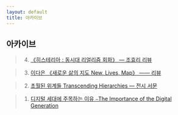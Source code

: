 ```yaml
---
layout: default
title: 아카이브
---
```

## 아카이브

> 04. [《히스테리아 : 동시대 리얼리즘 회화》 — 조효리 리뷰](archives_0004.md)

> 03. [이다은 《새로운 삶의 지도 New, Lives, Map》 —— 리뷰](archives_0003.md)

> 02.  [초월된 위계들 Transcending Hierarchies — 전시 서문](archives_0002.md)

> 01.  [디지털 세대에 주목하는 이유 ⎯The Importance of the Digital Generation](archives_0001.md)
